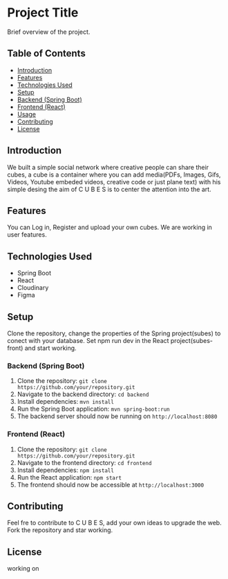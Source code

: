 # Project Title

Brief overview of the project.

## Table of Contents

- [Introduction](#introduction)
- [Features](#features)
- [Technologies Used](#technologies-used)
- [Setup](#setup)
- [Backend (Spring Boot)](#backend-spring-boot)
- [Frontend (React)](#frontend-react)
- [Usage](#usage)
- [Contributing](#contributing)
- [License](#license)

## Introduction

We built a simple social network where creative people can share their cubes, a cube is a container where you can add media(PDFs, Images, Gifs, Videos, Youtube embeded videos, creative code or just plane text) with his simple desing the aim of C U B E S is to center the attention into the art.
## Features

You can Log in, Register and upload your own cubes. We are working in user features.

## Technologies Used

- Spring Boot
- React
- Cloudinary
- Figma

## Setup

Clone the repository, change the properties  of the Spring project(subes) to conect with your database. Set npm run dev in the React project(subes-front) and start working.

### Backend (Spring Boot)

1. Clone the repository: `git clone https://github.com/your/repository.git`
2. Navigate to the backend directory: `cd backend`
3. Install dependencies: `mvn install`
4. Run the Spring Boot application: `mvn spring-boot:run`
5. The backend server should now be running on `http://localhost:8080`

### Frontend (React)

1. Clone the repository: `git clone https://github.com/your/repository.git`
2. Navigate to the frontend directory: `cd frontend`
3. Install dependencies: `npm install`
4. Run the React application: `npm start`
5. The frontend should now be accessible at `http://localhost:3000`


## Contributing

Feel fre to contribute to C U B E S, add your own ideas to upgrade the web. 
Fork the repository and star working.

## License

working on

